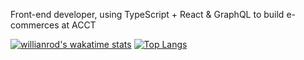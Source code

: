 Front-end developer, using TypeScript + React & GraphQL to build e-commerces at ACCT

[![willianrod's wakatime stats](https://github-readme-stats.vercel.app/api/wakatime?username=carafizi1)](https://github.com/anuraghazra/github-readme-stats)
[![Top Langs](https://github-readme-stats.vercel.app/api/top-langs/?username=carafizi1&layout=compact&theme=react)](https://github.com/anuraghazra/github-readme-stats)
